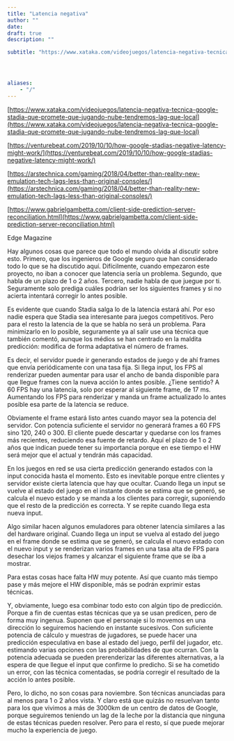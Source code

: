 ```yaml
---
title: "Latencia negativa"
author: ""
date: 
draft: true
description: ""

subtitle: "https://www.xataka.com/videojuegos/latencia-negativa-tecnica-google-stadia-que-promete-que-jugando-nube-tendremos-lag-que-local"




aliases:
    - "/"
---
```


[https://www.xataka.com/videojuegos/latencia-negativa-tecnica-google-stadia-que-promete-que-jugando-nube-tendremos-lag-que-local](https://www.xataka.com/videojuegos/latencia-negativa-tecnica-google-stadia-que-promete-que-jugando-nube-tendremos-lag-que-local) 

[https://venturebeat.com/2019/10/10/how-google-stadias-negative-latency-might-work/](https://venturebeat.com/2019/10/10/how-google-stadias-negative-latency-might-work/)

[https://arstechnica.com/gaming/2018/04/better-than-reality-new-emulation-tech-lags-less-than-original-consoles/](https://arstechnica.com/gaming/2018/04/better-than-reality-new-emulation-tech-lags-less-than-original-consoles/) 

[https://www.gabrielgambetta.com/client-side-prediction-server-reconciliation.html](https://www.gabrielgambetta.com/client-side-prediction-server-reconciliation.html)

Edge Magazine

Hay algunos cosas que parece que todo el mundo olvida al discutir sobre esto.
Primero, que los ingenieros de Google seguro que han considerado todo lo que se ha discutido aquí.
Difícilmente, cuando empezaron este proyecto, no iban a conocer que latencia sería un problema.
Segundo, que habla de un plazo de 1 o 2 años.
Tercero, nadie habla de que juegue por ti.
Seguramente solo prediga cuáles podrían ser los siguientes frames y si no acierta intentará corregir lo antes posible.

Es evidente que cuando Stadia salga lo de la latencia estará ahí.
Por eso nadie espera que Stadia sea interesante para juegos competitivos.
Pero para el resto la latencia de la que se habla no será un problema.
Para minimizarlo en lo posible, seguramente ya al salir use una técnica que también comentó, aunque los médios se han centrado en la maldita predicción: modifica de forma adaptativa el número de frames.

Es decir, el servidor puede ir generando estados de juego y de ahí frames que envía periódicamente con una tasa fija.
Si llega input, los FPS al renderizar pueden aumentar para usar el ancho de banda disponible para que llegue frames con la nueva acción lo antes posible.
¿Tiene sentido? A 60 FPS hay una latencia, solo por esperar al siguiente frame, de 17 ms.
Aumentando los FPS para renderizar y manda un frame actualizado lo antes posible esa parte de la latencia se reduce.

Obviamente el frame estará listo antes cuando mayor sea la potencia del servidor.
Con potencia suficiente el servidor no generará frames a 60 FPS sino 120, 240 o 300.
El cliente puede descartar y quedarse con los frames más recientes, reduciendo esa fuente de retardo.
Aquí el plazo de 1 o 2 años que indican puede tener su importancia porque en ese tiempo el HW será mejor que el actual y tendrán más capacidad.

En los juegos en red se usa cierta predicción generando estados con la input conocida hasta el momento.
Esto es inevitable porque entre clientes y servidor existe cierta latencia que hay que ocultar.
Cuando llega un input se vuelve al estado del juego en el instante donde se estima que se generó, se calcula el nuevo estado y se manda a los clientes para corregir, suponiendo que el resto de la predicción es correcta.
Y se repite cuando llega esta nueva input.

Algo similar hacen algunos emuladores para obtener latencia similares a las del hardware original.
Cuando llega un input se vuelva al estado del juego en el frame donde se estima que se generó, se calcula el nuevo estado con el nuevo input y se renderizan varios frames en una tasa alta de FPS para desechar los viejos frames y alcanzar el siguiente frame que se iba a mostrar.

Para estas cosas hace falta HW muy potente.
Así que cuanto más tiempo pase y más mejore el HW disponible, más se podrán exprimir estas técnicas.


Y, obviamente, luego esa combinar todo esto con algún tipo de predicción.
Porque a fin de cuentas estas técnicas que ya se usan predicen, pero de forma muy ingenua.
Suponen que el personaje si lo movemos en una dirección lo seguiremos haciendo en instante sucesivos.
Con suficiente potencia de cálculo y muestras de jugadores, se puede hacer una predicción especulativa en base al estado del juego, perfil del jugador, etc.
estimando varias opciones con las probabilidades de que ocurran.
Con la potencia adecuada se pueden prerenderizar las diferentes alternativas, a la espera de que llegue el input que confirme lo predicho.
Si se ha cometido un error, con las técnica comentadas, se podría corregir el resultado de la acción lo antes posible.

Pero, lo dicho, no son cosas para noviembre.
Son técnicas anunciadas para al menos para 1 o 2 años vista.
Y claro está que quizás no resuelvan tanto para los que vivimos a más de 3000km de un centro de datos de Google, porque seguiremos teniendo un lag de la leche por la distancia que ninguna de estas técnicas pueden resolver.
Pero para el resto, sí que puede mejorar mucho la experiencia de juego.
